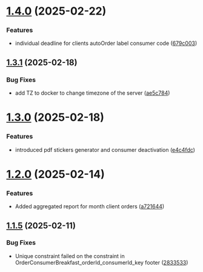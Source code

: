 # [1.4.0](https://github.com/Jacaplaca/catering/compare/v1.3.1...v1.4.0) (2025-02-22)


### Features

* individual deadline for clients autoOrder label consumer code ([679c003](https://github.com/Jacaplaca/catering/commit/679c0036926e7c3a432344026a1d60a515d3d78d))



## [1.3.1](https://github.com/Jacaplaca/catering/compare/v1.3.0...v1.3.1) (2025-02-18)


### Bug Fixes

* add TZ to docker to change timezone of the server ([ae5c784](https://github.com/Jacaplaca/catering/commit/ae5c784ef58137d3e6f95af16ee6e5effa731aa9))



# [1.3.0](https://github.com/Jacaplaca/catering/compare/v1.2.0...v1.3.0) (2025-02-18)


### Features

* introduced pdf stickers generator and consumer deactivation ([e4c4fdc](https://github.com/Jacaplaca/catering/commit/e4c4fdc484d0d18d3b3b681f06dfa1021b5d3609))



# [1.2.0](https://github.com/Jacaplaca/catering/compare/v1.1.5...v1.2.0) (2025-02-14)


### Features

* Added aggregated report for month client orders ([a721644](https://github.com/Jacaplaca/catering/commit/a72164427648c4e10542248362dd4fefe47b296e))



## [1.1.5](https://github.com/Jacaplaca/catering/compare/v1.1.4...v1.1.5) (2025-02-11)


### Bug Fixes

* Unique constraint failed on the constraint in OrderConsumerBreakfast_orderId_consumerId_key footer ([2833533](https://github.com/Jacaplaca/catering/commit/283353312cbabf3bfed8467c77301d1f33bff9ab))



